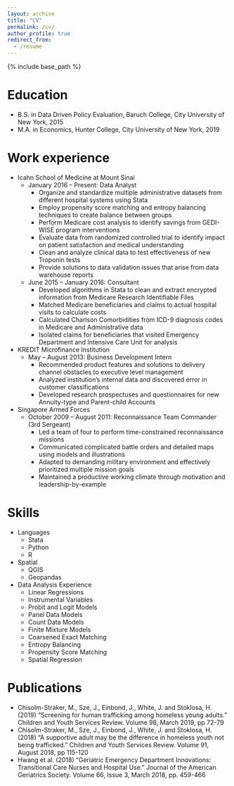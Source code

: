 ```yaml
---
layout: archive
title: "CV"
permalink: /cv/
author_profile: true
redirect_from:
  - /resume
---
```


{% include base_path %}

Education
======
* B.S. in Data Driven Policy Evaluation, Baruch College, City University of New York, 2015
* M.A. in Economics, Hunter College, City University of New York, 2019

Work experience
======
* Icahn School of Medicine at Mount Sinai
  * January 2016 – Present: Data Analyst	
    * Organize and standardize multiple administrative datasets from different hospital systems using Stata
    * Employ propensity score matching and entropy balancing techniques to create balance between groups
    * Perform Medicare cost analysis to identify savings from GEDI-WISE program interventions
    * Evaluate data from randomized controlled trial to identify impact on patient satisfaction and medical understanding
    * Clean and analyze clinical data to test effectiveness of new Troponin tests
    * Provide solutions to data validation issues that arise from data warehouse reports
  * June 2015 – January 2016: Consultant
    * Developed algorithms in Stata to clean and extract encrypted information from Medicare Research Identifiable Files
    * Matched Medicare beneficiaries and claims to actual hospital visits to calculate costs
    * Calculated Charlson Comorbidities from ICD-9 diagnosis codes in Medicare and Administrative data
    * Isolated claims for beneficiaries that visited Emergency Department and Intensive Care Unit for analysis
* KREDIT Microfinance Institution
  * May – August 2013: Business Development Intern
    * Recommended product features and solutions to delivery channel obstacles to executive level management
    * Analyzed institution’s internal data and discovered error in customer classifications
    * Developed research prospectuses and questionnaires for new Annuity-type and Parent-child Accounts
* Singapore Armed Forces
  * October 2009 – August 2011: Reconnaissance Team Commander (3rd Sergeant)
    * Led a team of four to perform time-constrained reconnaissance missions
    * Communicated complicated battle orders and detailed maps using models and illustrations
    * Adapted to demanding military environment and effectively prioritized multiple mission goals
    * Maintained a productive working climate through motivation and leadership-by-example

Skills
======
* Languages
  * Stata
  * Python
  * R
* Spatial
  * QGIS
  * Geopandas
* Data Analysis Experience
  * Linear Regressions
  * Instrumental Variables
  * Probit and Logit Models
  * Panel Data Models
  * Count Data Models
  * Finite Mixture Models
  * Coarsened Exact Matching
  * Entropy Balancing
  * Propensity Score Matching
  * Spatial Regression

Publications
======
* Chisolm-Straker, M., Sze, J., Einbond, J., White, J. and Stoklosa, H. (2019) “Screening for human trafficking among homeless young adults.” Children and Youth Services Review. Volume 98, March 2019, pp 72-79
* Chisolm-Straker, M., Sze, J., Einbond, J., White, J. and Stoklosa, H. (2018) “A supportive adult may be the difference in homeless youth not being trafficked.” Children and Youth Services Review. Volume 91, August 2018, pp 115-120
* Hwang et al. (2018) “Geriatric Emergency Department Innovations: Transitional Care Nurses and Hospital Use.” Journal of the American Geriatrics Society. Volume 66, Issue 3, March 2018, pp. 459-466
